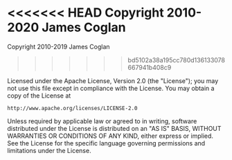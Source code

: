<<<<<<< HEAD
Copyright 2010-2020 James Coglan
=======
Copyright 2010-2019 James Coglan
>>>>>>> bd5102a38a195cc780d136133078667941b408c9

Licensed under the Apache License, Version 2.0 (the "License"); you may not use
this file except in compliance with the License. You may obtain a copy of the
License at

    http://www.apache.org/licenses/LICENSE-2.0

Unless required by applicable law or agreed to in writing, software distributed
under the License is distributed on an "AS IS" BASIS, WITHOUT WARRANTIES OR
CONDITIONS OF ANY KIND, either express or implied. See the License for the
specific language governing permissions and limitations under the License.

